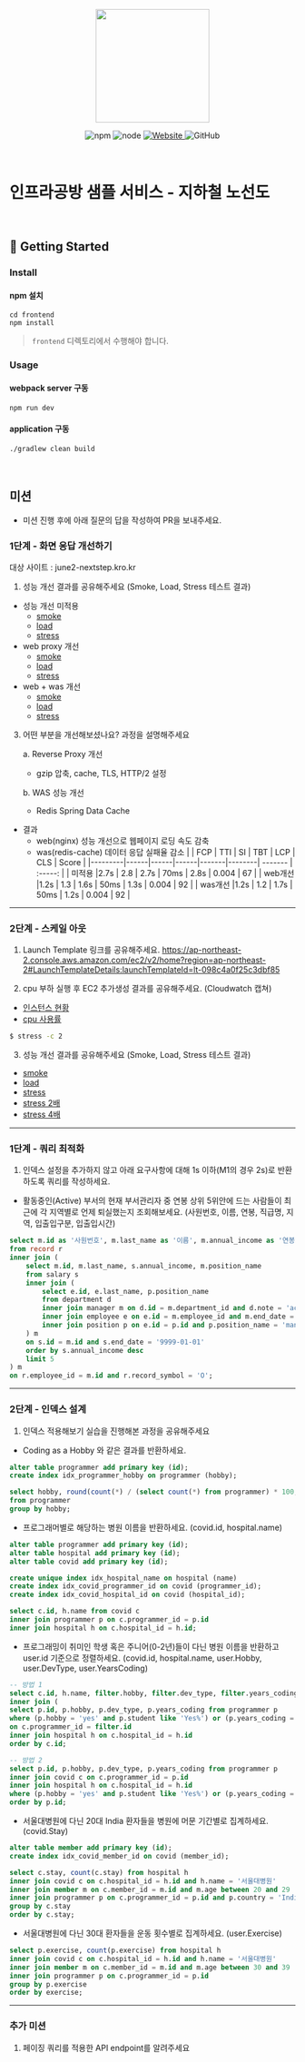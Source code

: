 <p align="center">
    <img width="200px;" src="https://raw.githubusercontent.com/woowacourse/atdd-subway-admin-frontend/master/images/main_logo.png"/>
</p>
<p align="center">
  <img alt="npm" src="https://img.shields.io/badge/npm-%3E%3D%205.5.0-blue">
  <img alt="node" src="https://img.shields.io/badge/node-%3E%3D%209.3.0-blue">
  <a href="https://edu.nextstep.camp/c/R89PYi5H" alt="nextstep atdd">
    <img alt="Website" src="https://img.shields.io/website?url=https%3A%2F%2Fedu.nextstep.camp%2Fc%2FR89PYi5H">
  </a>
  <img alt="GitHub" src="https://img.shields.io/github/license/next-step/atdd-subway-service">
</p>

<br>

# 인프라공방 샘플 서비스 - 지하철 노선도

<br>

## 🚀 Getting Started

### Install
#### npm 설치
```
cd frontend
npm install
```
> `frontend` 디렉토리에서 수행해야 합니다.

### Usage
#### webpack server 구동
```
npm run dev
```
#### application 구동
```
./gradlew clean build
```
<br>

## 미션

* 미션 진행 후에 아래 질문의 답을 작성하여 PR을 보내주세요.


### 1단계 - 화면 응답 개선하기

대상 사이트 : june2-nextstep.kro.kr

1. 성능 개선 결과를 공유해주세요 (Smoke, Load, Stress 테스트 결과)

- 성능 개선 미적용
  - [smoke](https://github.com/june2/infra-subway-performance/blob/step1/docs/smoke/1.png)
  - [load](https://github.com/june2/infra-subway-performance/blob/step1/docs/load/1.png)
  - [stress](https://github.com/june2/infra-subway-performance/blob/step1/docs/stress/1.png)
- web proxy 개선
  - [smoke](https://github.com/june2/infra-subway-performance/blob/step1/docs/smoke/2.web.png)
  - [load](https://github.com/june2/infra-subway-performance/blob/step1/docs/load/2.web.png)
  - [stress](https://github.com/june2/infra-subway-performance/blob/step1/docs/stress/2.web.png)
- web + was 개선
  - [smoke](https://github.com/june2/infra-subway-performance/blob/step1/docs/smoke/3.web.was.png)
  - [load](https://github.com/june2/infra-subway-performance/blob/step1/docs/load/3.web.was.png)
  - [stress](https://github.com/june2/infra-subway-performance/blob/step1/docs/stress/3.web.was.png)


3. 어떤 부분을 개선해보셨나요? 과정을 설명해주세요

   a. Reverse Proxy 개선
     - gzip 압축, cache, TLS, HTTP/2 설정

   b. WAS 성능 개선
     - Redis Spring Data Cache

 - 결과
   - web(nginx) 성능 개선으로 웹페이지 로딩 속도 감축
   - was(redis-cache) 데이터 응답 실패율 감소
  |         | FCP  |  TTI |  SI  |  TBT  |  LCP   |   CLS   |   Score  |
  |---------|------|------|------|-------|--------| ------- |  :-----: |
  | 미적용    |2.7s  | 2.8  | 2.7s | 70ms  |  2.8s  |  0.004  |    67    |
  | web개선  |1.2s  | 1.3  | 1.6s | 50ms  |  1.3s  |  0.004  |    92    |
  | was개선  |1.2s  | 1.2  | 1.7s | 50ms  |  1.2s  |  0.004  |    92    |
     

---

### 2단계 - 스케일 아웃

1. Launch Template 링크를 공유해주세요.
https://ap-northeast-2.console.aws.amazon.com/ec2/v2/home?region=ap-northeast-2#LaunchTemplateDetails:launchTemplateId=lt-098c4a0f25c3dbf85

3. cpu 부하 실행 후 EC2 추가생성 결과를 공유해주세요. (Cloudwatch 캡쳐)
- [인스턴스 현황](https://github.com/june2/infra-subway-performance/blob/step2/docs/ASG/cloudwatch1.png)
- [cpu 사용률](https://github.com/june2/infra-subway-performance/blob/step2/docs/ASG/cloudwatch2.png)

```sh
$ stress -c 2
```

3. 성능 개선 결과를 공유해주세요 (Smoke, Load, Stress 테스트 결과)
- [smoke](https://github.com/june2/infra-subway-performance/blob/step2/docs/ASG/smoke.png)
- [load](https://github.com/june2/infra-subway-performance/blob/step2/docs/ASG/load.png)
- [stress](https://github.com/june2/infra-subway-performance/blob/step2/docs/ASG/stress.png)
- [stress 2배](https://github.com/june2/infra-subway-performance/blob/step2/docs/ASG/stress-2.png)
- [stress 4배](https://github.com/june2/infra-subway-performance/blob/step2/docs/ASG/stress-3.png)

---

### 1단계 - 쿼리 최적화

1. 인덱스 설정을 추가하지 않고 아래 요구사항에 대해 1s 이하(M1의 경우 2s)로 반환하도록 쿼리를 작성하세요.

- 활동중인(Active) 부서의 현재 부서관리자 중 연봉 상위 5위안에 드는 사람들이 최근에 각 지역별로 언제 퇴실했는지 조회해보세요. (사원번호, 이름, 연봉, 직급명, 지역, 입출입구분, 입출입시간)
```sql
select m.id as '사원번호', m.last_name as '이름', m.annual_income as '연봉', m.position_name as '직급명', r.time as '입출입시간', r.region as '지역', r.record_symbol as '입출입구분' 
from record r
inner join (
    select m.id, m.last_name, s.annual_income, m.position_name
    from salary s 
    inner join (
        select e.id, e.last_name, p.position_name
        from department d 
        inner join manager m on d.id = m.department_id and d.note = 'active'
        inner join employee e on e.id = m.employee_id and m.end_date = '9999-01-01'
        inner join position p on e.id = p.id and p.position_name = 'manager'
    ) m 
    on s.id = m.id and s.end_date = '9999-01-01'
    order by s.annual_income desc
    limit 5
) m
on r.employee_id = m.id and r.record_symbol = 'O';
```
---

### 2단계 - 인덱스 설계

1. 인덱스 적용해보기 실습을 진행해본 과정을 공유해주세요

- Coding as a Hobby 와 같은 결과를 반환하세요.
```sql
alter table programmer add primary key (id);
create index idx_programmer_hobby on programmer (hobby);

select hobby, round(count(*) / (select count(*) from programmer) * 100, 1) a
from programmer
group by hobby;
```

- 프로그래머별로 해당하는 병원 이름을 반환하세요. (covid.id, hospital.name)
```sql
alter table programmer add primary key (id);
alter table hospital add primary key (id);
alter table covid add primary key (id);

create unique index idx_hospital_name on hospital (name)
create index idx_covid_programmer_id on covid (programmer_id);
create index idx_covid_hospital_id on covid (hospital_id);

select c.id, h.name from covid c
inner join programmer p on c.programmer_id = p.id
inner join hospital h on c.hospital_id = h.id;
```

- 프로그래밍이 취미인 학생 혹은 주니어(0-2년)들이 다닌 병원 이름을 반환하고 user.id 기준으로 정렬하세요. (covid.id, hospital.name, user.Hobby, user.DevType, user.YearsCoding)
```sql
-- 방법 1
select c.id, h.name, filter.hobby, filter.dev_type, filter.years_coding from covid c
inner join (
select p.id, p.hobby, p.dev_type, p.years_coding from programmer p
where (p.hobby = 'yes' and p.student like 'Yes%') or (p.years_coding = '0-2 years')) filter
on c.programmer_id = filter.id
inner join hospital h on c.hospital_id = h.id
order by c.id;

-- 방법 2
select p.id, p.hobby, p.dev_type, p.years_coding from programmer p
inner join covid c on c.programmer_id = p.id
inner join hospital h on c.hospital_id = h.id
where (p.hobby = 'yes' and p.student like 'Yes%') or (p.years_coding = '0-2 years')
order by p.id;
```

- 서울대병원에 다닌 20대 India 환자들을 병원에 머문 기간별로 집계하세요. (covid.Stay)
````sql
alter table member add primary key (id);
create index idx_covid_member_id on covid (member_id);

select c.stay, count(c.stay) from hospital h
inner join covid c on c.hospital_id = h.id and h.name = '서울대병원'
inner join member m on c.member_id = m.id and m.age between 20 and 29
inner join programmer p on c.programmer_id = p.id and p.country = 'India'
group by c.stay
order by c.stay;
````

- 서울대병원에 다닌 30대 환자들을 운동 횟수별로 집계하세요. (user.Exercise)
````sql
select p.exercise, count(p.exercise) from hospital h
inner join covid c on c.hospital_id = h.id and h.name = '서울대병원'
inner join member m on c.member_id = m.id and m.age between 30 and 39
inner join programmer p on c.programmer_id = p.id 
group by p.exercise
order by exercise;
````
---

### 추가 미션

1. 페이징 쿼리를 적용한 API endpoint를 알려주세요
